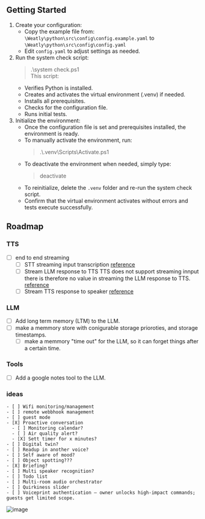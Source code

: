 ## Getting Started

1. Create your configuration:
   - Copy the example file from:
     `\Weatly\python\src\config\config.example.yaml`
     to
     `\Weatly\python\src\config\config.yaml`
   - Edit `config.yaml` to adjust settings as needed.
2. Run the system check script:
   > .\system check.ps1  
   This script:
   - Verifies Python is installed.
   - Creates and activates the virtual environment (.venv) if needed.
   - Installs all prerequisites.
   - Checks for the configuration file.
   - Runs initial tests.
3. Initialize the environment:
   - Once the configuration file is set and prerequisites installed, the environment is ready.
   - To manually activate the environment, run:
     > .\\.venv\Scripts\Activate.ps1
   - To deactivate the environment when needed, simply type:
     > deactivate
   - To reinitialize, delete the `.venv` folder and re-run the system check script.
   - Confirm that the virtual environment activates without errors and tests execute successfully.

## Roadmap
### TTS
- [ ] end to end streaming
  - [ ] STT streaming input transcription
  [reference](https://platform.openai.com/docs/guides/speech-to-text?lang=curl#streaming-transcriptions)
  - [ ] Stream LLM response to TTS
  TTS does not support streaming innput there is therefore no value in streaming the LLM response to TTS.
  [reference](https://platform.openai.com/docs/api-reference/responses-streaming)
  - [ ] Stream TTS response to speaker
  [reference](https://elevenlabs.io/docs/api-reference/streaming)

### LLM
- [ ] Add long term memory (LTM) to the LLM.
- [ ] make a memmory store with conigurable storage prioroties, and storage timestamps.
    - [ ] make a memmory "time out" for the LLM, so it can forget things after a certain time.

### Tools
- [ ] Add a google notes tool to the LLM.

### ideas
    - [ ] Wifi monitoring/management
    - [ ] remote webbhook management
    - [ ] guest mode
    - [X] Proactive conversation
      - [ ] Monitoring calendar?
      - [ ] Air quality alert?
      - [X] Sett timer for x minutes?
    - [ ] Digital twin?
    - [ ] Readup in another voice?
    - [ ] Self aware of mood?
    - [ ] Object spotting???
    - [X] Briefing?
    - [ ] Multi speaker recognition?
    - [ ] Todo list
    - [ ] Multi-room audio orchestrator
    - [ ] Quirkiness slider
    - [ ] Voiceprint authentication – owner unlocks high-impact commands; guests get limited scope.


![image](https://github.com/user-attachments/assets/8a19e5c1-a585-4bda-a584-b9c9db2b953a)
